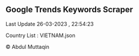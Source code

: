 

## Google Trends Keywords Scraper 
 
Last Update 26-03-2023 , 22:54:23

Country List :
VIETNAM.json



© Abdul Muttaqin 
